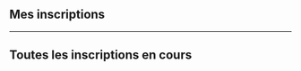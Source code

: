 <script>
    import { db } from "$utils/firebase"
    import {
  doc,
  getDoc,
  addDoc,
  updateDoc,
  deleteDoc,
  collection,
  query,
  where,
  onSnapshot,
    } from "firebase/firestore"
    import { getStudents } from '$utils/getStudents'
    import { currentSeason, currentUser } from '$utils/stores'
    import StudentsStatusTable from '$components/StudentsStatusTable.svelte'
    import { seasons } from '$utils/seasons'

    let students = []
    const q = query(collection(db, "students"), where(`seasons.${seasons().current}`, ">", ""))
    const unsubscribe = onSnapshot(q, (querySnapshot) => {
        students = []
        querySnapshot.forEach((doc) => {
        students.push(doc.data())
        })
        console.log(students)
        console.log(`Found ${students.length} students for this query`)
    })
    let myStudents = []
    $:if($currentUser){
      myStudents = students.filter(student => student.parents.some(p => p.email === $currentUser.email))
    }
    
    
</script>

<h2>Mes inscriptions</h2>
<StudentsStatusTable students={myStudents}/>
<hr>
<h2>Toutes les inscriptions en cours</h2>
<StudentsStatusTable {students}/>
